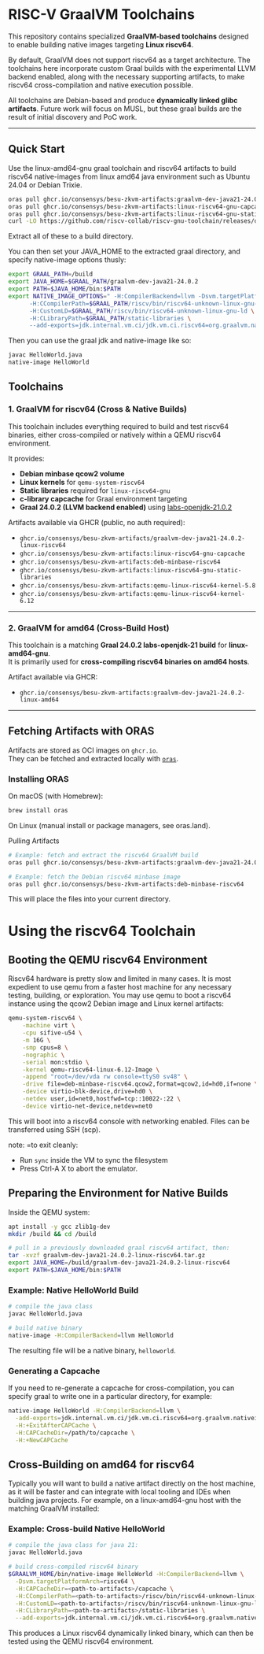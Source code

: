 # RISC-V GraalVM Toolchains

This repository contains specialized **GraalVM-based toolchains** designed to enable building native images targeting **Linux riscv64**.  

By default, GraalVM does not support riscv64 as a target architecture. The toolchains here incorporate custom Graal builds with the experimental LLVM backend enabled, along with the necessary supporting artifacts, to make riscv64 cross-compilation and native execution possible.

All toolchains are Debian-based and produce **dynamically linked glibc artifacts**.  Future work will focus on MUSL, but these graal builds are the result of initial discovery and PoC work.

---

## Quick Start
Use the linux-amd64-gnu graal toolchain and riscv64 artifacts to build riscv64 native-images from linux amd64 java environment such as Ubuntu 24.04 or Debian Trixie.

```bash
oras pull ghcr.io/consensys/besu-zkvm-artifacts:graalvm-dev-java21-24.0.2-linux-riscv64
oras pull ghcr.io/consensys/besu-zkvm-artifacts:linux-riscv64-gnu-capcache
oras pull ghcr.io/consensys/besu-zkvm-artifacts:linux-riscv64-gnu-static-libraries
curl -LO https://github.com/riscv-collab/riscv-gnu-toolchain/releases/download/2025.07.16/riscv64-glibc-ubuntu-22.04-llvm-nightly-2025.07.16-nightly.tar.xz
```

Extract all of these to a build directory.  

You can then set your JAVA_HOME to the extracted graal directory, and specify native-image options thusly:

```bash
export GRAAL_PATH=/build
export JAVA_HOME=$GRAAL_PATH/graalvm-dev-java21-24.0.2
export PATH=$JAVA_HOME/bin:$PATH
export NATIVE_IMAGE_OPTIONS=" -H:CompilerBackend=llvm -Dsvm.targetPlatformArch=mipsle -H:CAPCacheDir=$GRAAL_PATH/capcache \
      -H:CCompilerPath=$GRAAL_PATH/riscv/bin/riscv64-unknown-linux-gnu-gcc \
      -H:CustomLD=$GRAAL_PATH/riscv/bin/riscv64-unknown-linux-gnu-ld \
      -H:CLibraryPath=$GRAAL_PATH/static-libraries \
      --add-exports=jdk.internal.vm.ci/jdk.vm.ci.riscv64=org.graalvm.nativeimage.builder " 
```

Then you can use the graal jdk and native-image like so:
```bash
javac HelloWorld.java
native-image HelloWorld
```



## Toolchains

### 1. GraalVM for riscv64 (Cross & Native Builds)

This toolchain includes everything required to build and test riscv64 binaries, either cross-compiled or natively within a QEMU riscv64 environment.  

It provides:
- **Debian minbase qcow2 volume**  
- **Linux kernels** for `qemu-system-riscv64`  
- **Static libraries** required for `linux-riscv64-gnu`  
- **c-library capcache** for Graal environment targeting  
- **Graal 24.0.2 (LLVM backend enabled)** using [labs-openjdk-21.0.2](https://github.com/graalvm/labs-openjdk-21/releases/tag/jvmci-23.1-b33)  

Artifacts available via GHCR (public, no auth required):

- `ghcr.io/consensys/besu-zkvm-artifacts/graalvm-dev-java21-24.0.2-linux-riscv64`  
- `ghcr.io/consensys/besu-zkvm-artifacts:linux-riscv64-gnu-capcache`  
- `ghcr.io/consensys/besu-zkvm-artifacts:deb-minbase-riscv64`  
- `ghcr.io/consensys/besu-zkvm-artifacts:linux-riscv64-gnu-static-libraries`  
- `ghcr.io/consensys/besu-zkvm-artifacts:qemu-linux-riscv64-kernel-5.8`  
- `ghcr.io/consensys/besu-zkvm-artifacts:qemu-linux-riscv64-kernel-6.12`  

---

### 2. GraalVM for amd64 (Cross-Build Host)

This toolchain is a matching **Graal 24.0.2 labs-openjdk-21 build** for **linux-amd64-gnu**.  
It is primarily used for **cross-compiling riscv64 binaries on amd64 hosts**.

Artifact available via GHCR:

- `ghcr.io/consensys/besu-zkvm-artifacts:graalvm-dev-java21-24.0.2-linux-amd64`

---

## Fetching Artifacts with ORAS

Artifacts are stored as OCI images on `ghcr.io`.  
They can be fetched and extracted locally with [`oras`](https://oras.land/). 

### Installing ORAS

On macOS (with Homebrew):

```bash
brew install oras
```

On Linux (manual install or package managers, see oras.land).

Pulling Artifacts
```bash
# Example: fetch and extract the riscv64 GraalVM build
oras pull ghcr.io/consensys/besu-zkvm-artifacts:graalvm-dev-java21-24.0.2-linux-riscv64

# Example: fetch the Debian riscv64 minbase image
oras pull ghcr.io/consensys/besu-zkvm-artifacts:deb-minbase-riscv64
```

This will place the files into your current directory.

# Using the riscv64 Toolchain
## Booting the QEMU riscv64 Environment
Riscv64 hardware is pretty slow and limited in many cases.  It is most expedient to use qemu from a
faster host machine for any necessary testing, building, or exploration.
You may use qemu to boot a riscv64 instance using the qcow2 Debian image and Linux kernel artifacts:

```bash
qemu-system-riscv64 \
    -machine virt \
    -cpu sifive-u54 \
    -m 16G \
    -smp cpus=8 \
    -nographic \
    -serial mon:stdio \
    -kernel qemu-riscv64-linux-6.12-Image \
    -append "root=/dev/vda rw console=ttyS0 sv48" \
    -drive file=deb-minbase-riscv64.qcow2,format=qcow2,id=hd0,if=none \
    -device virtio-blk-device,drive=hd0 \
    -netdev user,id=net0,hostfwd=tcp::10022-:22 \
    -device virtio-net-device,netdev=net0
```

This will boot into a riscv64 console with networking enabled.
Files can be transferred using SSH (scp).

note: =to exit cleanly:
  
 - Run `sync` inside the VM to sync the filesystem
 - Press Ctrl-A X to abort the emulator.

## Preparing the Environment for Native Builds
Inside the QEMU system:

```bash
apt install -y gcc zlib1g-dev
mkdir /build && cd /build 

# pull in a previously downloaded graal riscv64 artifact, then:
tar -xvzf graalvm-dev-java21-24.0.2-linux-riscv64.tar.gz
export JAVA_HOME=/build/graalvm-dev-java21-24.0.2-linux-riscv64
export PATH=$JAVA_HOME/bin:$PATH
```

### Example: Native HelloWorld Build
```bash
# compile the java class
javac HelloWorld.java

# build native binary
native-image -H:CompilerBackend=llvm HelloWorld
```
The resulting file will be a native binary, `helloworld`.

### Generating a Capcache
If you need to re-generate a capcache for cross-compilation, you can specify graal to 
write one in a particular directory, for example:

```bash
native-image HelloWorld -H:CompilerBackend=llvm \
  -add-exports=jdk.internal.vm.ci/jdk.vm.ci.riscv64=org.graalvm.nativeimage.builder \
  -H:+ExitAfterCAPCache \
  -H:CAPCacheDir=/path/to/capcache \
  -H:+NewCAPCache
```

## Cross-Building on amd64 for riscv64
Typically you will want to build a native artifact directly on the host machine, as it will be faster and can integrate with local tooling and IDEs when building java projects.  For example, on a linux-amd64-gnu host with the matching GraalVM installed:

### Example: Cross-build Native HelloWorld
```bash
# compile the java class for java 21:
javac HelloWorld.java

# build cross-compiled riscv64 binary
$GRAALVM_HOME/bin/native-image HelloWorld -H:CompilerBackend=llvm \
  -Dsvm.targetPlatformArch=riscv64 \
  -H:CAPCacheDir=<path-to-artifacts>/capcache \
  -H:CCompilerPath=<path-to-artifacts>/riscv/bin/riscv64-unknown-linux-gnu-gcc \
  -H:CustomLD=<path-to-artifacts>/riscv/bin/riscv64-unknown-linux-gnu-ld \
  -H:CLibraryPath=<path-to-artifacts>/static-libraries \
  --add-exports=jdk.internal.vm.ci/jdk.vm.ci.riscv64=org.graalvm.nativeimage.builder
```

This produces a Linux riscv64 dynamically linked binary, which can then be tested using the QEMU riscv64 environment.
